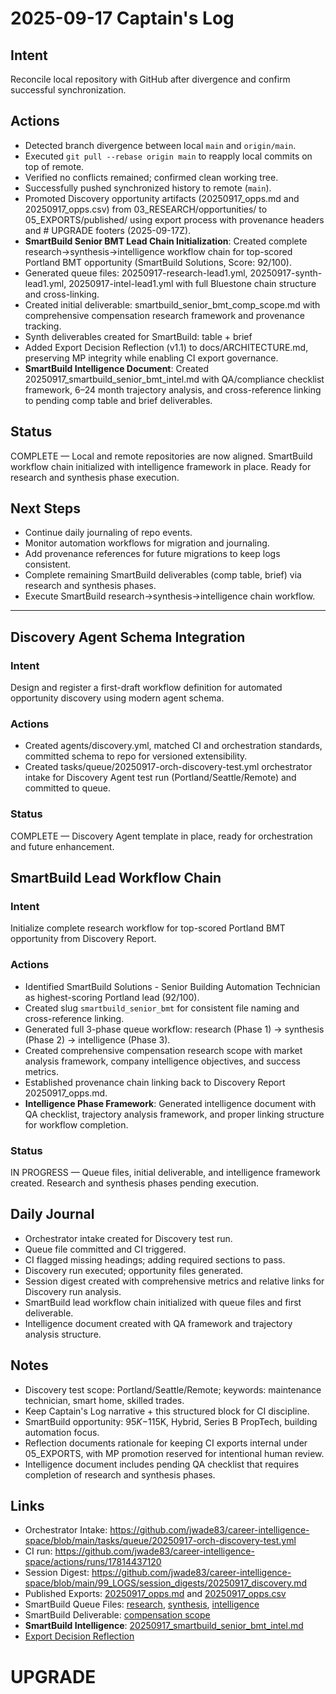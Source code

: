 # 2025-09-17 Captain's Log

## Intent

Reconcile local repository with GitHub after divergence and confirm successful synchronization.

## Actions

- Detected branch divergence between local `main` and `origin/main`.
- Executed `git pull --rebase origin main` to reapply local commits on top of remote.
- Verified no conflicts remained; confirmed clean working tree.
- Successfully pushed synchronized history to remote (`main`).
- Promoted Discovery opportunity artifacts (20250917_opps.md and 20250917_opps.csv) from 03_RESEARCH/opportunities/ to 05_EXPORTS/published/ using export process with provenance headers and # UPGRADE footers (2025-09-17Z).
- **SmartBuild Senior BMT Lead Chain Initialization**: Created complete research→synthesis→intelligence workflow chain for top-scored Portland BMT opportunity (SmartBuild Solutions, Score: 92/100).
- Generated queue files: 20250917-research-lead1.yml, 20250917-synth-lead1.yml, 20250917-intel-lead1.yml with full Bluestone chain structure and cross-linking.
- Created initial deliverable: smartbuild_senior_bmt_comp_scope.md with comprehensive compensation research framework and provenance tracking.
- Synth deliverables created for SmartBuild: table + brief
- Added Export Decision Reflection (v1.1) to docs/ARCHITECTURE.md, preserving MP integrity while enabling CI export governance.
- **SmartBuild Intelligence Document**: Created 20250917_smartbuild_senior_bmt_intel.md with QA/compliance checklist framework, 6–24 month trajectory analysis, and cross-reference linking to pending comp table and brief deliverables.

## Status

COMPLETE — Local and remote repositories are now aligned. SmartBuild workflow chain initialized with intelligence framework in place. Ready for research and synthesis phase execution.

## Next Steps

- Continue daily journaling of repo events.
- Monitor automation workflows for migration and journaling.
- Add provenance references for future migrations to keep logs consistent.
- Complete remaining SmartBuild deliverables (comp table, brief) via research and synthesis phases.
- Execute SmartBuild research→synthesis→intelligence chain workflow.

---

## Discovery Agent Schema Integration

### Intent

Design and register a first-draft workflow definition for automated opportunity discovery using modern agent schema.

### Actions

- Created agents/discovery.yml, matched CI and orchestration standards, committed schema to repo for versioned extensibility.
- Created tasks/queue/20250917-orch-discovery-test.yml orchestrator intake for Discovery Agent test run (Portland/Seattle/Remote) and committed to queue.

### Status

COMPLETE — Discovery Agent template in place, ready for orchestration and future enhancement.

## SmartBuild Lead Workflow Chain

### Intent

Initialize complete research workflow for top-scored Portland BMT opportunity from Discovery Report.

### Actions

- Identified SmartBuild Solutions - Senior Building Automation Technician as highest-scoring Portland lead (92/100).
- Created slug `smartbuild_senior_bmt` for consistent file naming and cross-reference linking.
- Generated full 3-phase queue workflow: research (Phase 1) → synthesis (Phase 2) → intelligence (Phase 3).
- Created comprehensive compensation research scope with market analysis framework, company intelligence objectives, and success metrics.
- Established provenance chain linking back to Discovery Report 20250917_opps.md.
- **Intelligence Phase Framework**: Generated intelligence document with QA checklist, trajectory analysis framework, and proper linking structure for workflow completion.

### Status

IN PROGRESS — Queue files, initial deliverable, and intelligence framework created. Research and synthesis phases pending execution.

## Daily Journal

- Orchestrator intake created for Discovery test run.
- Queue file committed and CI triggered.
- CI flagged missing headings; adding required sections to pass.
- Discovery run executed; opportunity files generated.
- Session digest created with comprehensive metrics and relative links for Discovery run analysis.
- SmartBuild lead workflow chain initialized with queue files and first deliverable.
- Intelligence document created with QA framework and trajectory analysis structure.

## Notes

- Discovery test scope: Portland/Seattle/Remote; keywords: maintenance technician, smart home, skilled trades.
- Keep Captain's Log narrative + this structured block for CI discipline.
- SmartBuild opportunity: $95K-$115K, Hybrid, Series B PropTech, building automation focus.
- Reflection documents rationale for keeping CI exports internal under 05_EXPORTS, with MP promotion reserved for intentional human review.
- Intelligence document includes pending QA checklist that requires completion of research and synthesis phases.

## Links

- Orchestrator Intake: https://github.com/jwade83/career-intelligence-space/blob/main/tasks/queue/20250917-orch-discovery-test.yml
- CI run: https://github.com/jwade83/career-intelligence-space/actions/runs/17814437120
- Session Digest: https://github.com/jwade83/career-intelligence-space/blob/main/99_LOGS/session_digests/20250917_discovery.md
- Published Exports: [20250917_opps.md](05_EXPORTS/published/20250917_opps.md) and [20250917_opps.csv](05_EXPORTS/published/20250917_opps.csv)
- SmartBuild Queue Files: [research](tasks/queue/20250917-research-lead1.yml), [synthesis](tasks/queue/20250917-synth-lead1.yml), [intelligence](tasks/queue/20250917-intel-lead1.yml)
- SmartBuild Deliverable: [compensation scope](03_RESEARCH/leads/smartbuild_senior_bmt_comp_scope.md)
- **SmartBuild Intelligence**: [20250917_smartbuild_senior_bmt_intel.md](03_RESEARCH/findings/20250917_smartbuild_senior_bmt_intel.md)
- [Export Decision Reflection](../../docs/ARCHITECTURE.md#export-decision-reflection-v11)

# UPGRADE
